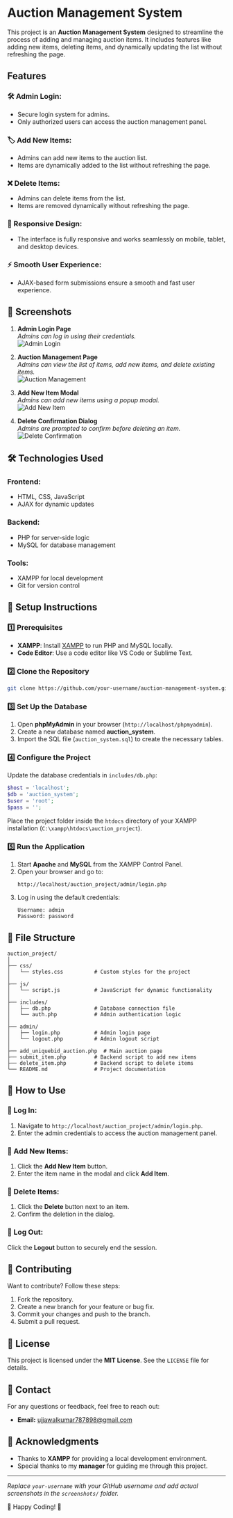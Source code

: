 # Auction Management System

This project is an **Auction Management System** designed to streamline the process of adding and managing auction items. It includes features like adding new items, deleting items, and dynamically updating the list without refreshing the page.

## Features

### 🛠️ Admin Login:
- Secure login system for admins.
- Only authorized users can access the auction management panel.

### 🏷️ Add New Items:
- Admins can add new items to the auction list.
- Items are dynamically added to the list without refreshing the page.

### ❌ Delete Items:
- Admins can delete items from the list.
- Items are removed dynamically without refreshing the page.

### 📱 Responsive Design:
- The interface is fully responsive and works seamlessly on mobile, tablet, and desktop devices.

### ⚡ Smooth User Experience:
- AJAX-based form submissions ensure a smooth and fast user experience.

## 📸 Screenshots

1. **Admin Login Page**  
   *Admins can log in using their credentials.*  
   ![Admin Login](screenshots/admin_login.png)

2. **Auction Management Page**  
   *Admins can view the list of items, add new items, and delete existing items.*  
   ![Auction Management](screenshots/auction_management.png)

3. **Add New Item Modal**  
   *Admins can add new items using a popup modal.*  
   ![Add New Item](screenshots/add_new_item.png)

4. **Delete Confirmation Dialog**  
   *Admins are prompted to confirm before deleting an item.*  
   ![Delete Confirmation](screenshots/delete_confirmation.png)

## 🛠️ Technologies Used

### Frontend:
- HTML, CSS, JavaScript
- AJAX for dynamic updates

### Backend:
- PHP for server-side logic
- MySQL for database management

### Tools:
- XAMPP for local development
- Git for version control

## 🚀 Setup Instructions

### 1️⃣ Prerequisites
- **XAMPP**: Install [XAMPP](https://www.apachefriends.org/index.html) to run PHP and MySQL locally.
- **Code Editor**: Use a code editor like VS Code or Sublime Text.

### 2️⃣ Clone the Repository
```bash
git clone https://github.com/your-username/auction-management-system.git
```

### 3️⃣ Set Up the Database
1. Open **phpMyAdmin** in your browser (`http://localhost/phpmyadmin`).
2. Create a new database named **auction_system**.
3. Import the SQL file (`auction_system.sql`) to create the necessary tables.

### 4️⃣ Configure the Project
Update the database credentials in `includes/db.php`:
```php
$host = 'localhost';
$db = 'auction_system';
$user = 'root';
$pass = '';
```
Place the project folder inside the `htdocs` directory of your XAMPP installation (`C:\xampp\htdocs\auction_project`).

### 5️⃣ Run the Application
1. Start **Apache** and **MySQL** from the XAMPP Control Panel.
2. Open your browser and go to:
   ```
   http://localhost/auction_project/admin/login.php
   ```
3. Log in using the default credentials:
   ```
   Username: admin
   Password: password
   ```

## 📁 File Structure
```
auction_project/
│
├── css/
│   └── styles.css          # Custom styles for the project
│
├── js/
│   └── script.js           # JavaScript for dynamic functionality
│
├── includes/
│   ├── db.php              # Database connection file
│   └── auth.php            # Admin authentication logic
│
├── admin/
│   ├── login.php           # Admin login page
│   └── logout.php          # Admin logout script
│
├── add_uniquebid_auction.php  # Main auction page
├── submit_item.php         # Backend script to add new items
├── delete_item.php         # Backend script to delete items
└── README.md               # Project documentation
```

## 🎯 How to Use

### 🔹 Log In:
1. Navigate to `http://localhost/auction_project/admin/login.php`.
2. Enter the admin credentials to access the auction management panel.

### 🔹 Add New Items:
1. Click the **Add New Item** button.
2. Enter the item name in the modal and click **Add Item**.

### 🔹 Delete Items:
1. Click the **Delete** button next to an item.
2. Confirm the deletion in the dialog.

### 🔹 Log Out:
Click the **Logout** button to securely end the session.

## 🤝 Contributing
Want to contribute? Follow these steps:
1. Fork the repository.
2. Create a new branch for your feature or bug fix.
3. Commit your changes and push to the branch.
4. Submit a pull request.

## 📜 License
This project is licensed under the **MIT License**. See the `LICENSE` file for details.

## 📩 Contact
For any questions or feedback, feel free to reach out:
- **Email:** ujjawalkumar787898@gmail.com


## 🙏 Acknowledgments
- Thanks to **XAMPP** for providing a local development environment.
- Special thanks to my **manager** for guiding me through this project.

---

_Replace `your-username` with your GitHub username and add actual screenshots in the `screenshots/` folder._

🚀 Happy Coding! 🎯
